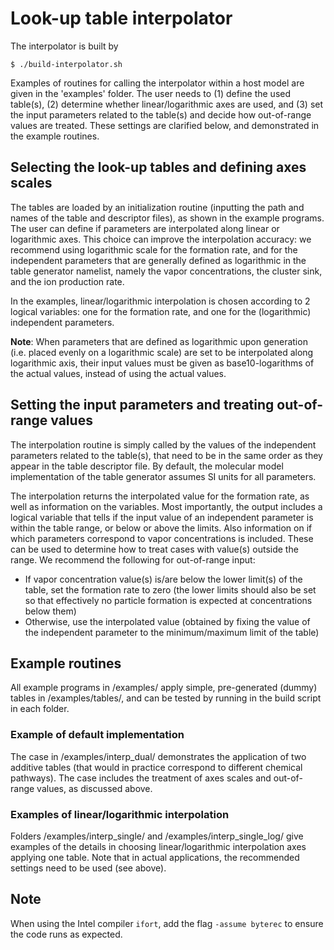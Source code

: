 # Look-up table interpolator

The interpolator is built by
```console
$ ./build-interpolator.sh
```
Examples of routines for calling the interpolator within a host model are given in the 'examples' folder. The user needs to (1) define the used table(s), (2) determine whether linear/logarithmic axes are used, and (3) set the input parameters related to the table(s) and decide how out-of-range values are treated. These settings are clarified below, and demonstrated in the example routines.

## Selecting the look-up tables and defining axes scales

The tables are loaded by an initialization routine (inputting the path and names of the table and descriptor files), as shown in the example programs. The user can define if parameters are interpolated along linear or logarithmic axes. This choice can improve the interpolation accuracy: we recommend using logarithmic scale for the formation rate, and for the independent parameters that are generally defined as logarithmic in the table generator namelist, namely the vapor concentrations, the cluster sink, and the ion production rate.

In the examples, linear/logarithmic interpolation is chosen according to 2 logical variables: one for the formation rate, and one for the (logarithmic) independent parameters.

**Note**: When parameters that are defined as logarithmic upon generation (i.e. placed evenly on a logarithmic scale) are set to be interpolated along logarithmic axis, their input values must be given as base10-logarithms of the actual values, instead of using the actual values.

## Setting the input parameters and treating out-of-range values

The interpolation routine is simply called by the values of the independent parameters related to the table(s), that need to be in the same order as they appear in the table descriptor file. By default, the molecular model implementation of the table generator assumes SI units for all parameters.

The interpolation returns the interpolated value for the formation rate, as well as information on the variables. Most importantly, the output includes a logical variable that tells if the input value of an independent parameter is within the table range, or below or above the limits. Also information on if which parameters correspond to vapor concentrations is included. These can be used to determine how to treat cases with value(s) outside the range. We recommend the following for out-of-range input:

* If vapor concentration value(s) is/are below the lower limit(s) of the table, set the formation rate to zero (the lower limits should also be set so that effectively no particle formation is expected at concentrations below them)
* Otherwise, use the interpolated value (obtained by fixing the value of the independent parameter to the minimum/maximum limit of the table)

## Example routines

All example programs in /examples/ apply simple, pre-generated (dummy) tables in /examples/tables/, and can be tested by running in the build script in each folder.

### Example of default implementation

The case in /examples/interp_dual/ demonstrates the application of two additive tables (that would in practice correspond to different chemical pathways). The case includes the treatment of axes scales and out-of-range values, as discussed above.

### Examples of linear/logarithmic interpolation

Folders /examples/interp_single/ and /examples/interp_single_log/ give examples of the details in choosing linear/logarithmic interpolation axes applying one table. Note that in actual applications, the recommended settings need to be used (see above).

## Note
When using the Intel compiler `ifort`, add the flag `-assume byterec` to ensure the code runs as expected.

